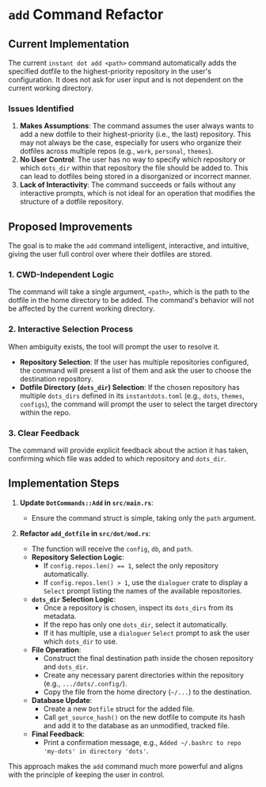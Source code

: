 # `add` Command Refactor

## Current Implementation

The current `instant dot add <path>` command automatically adds the specified dotfile to the highest-priority repository in the user's configuration. It does not ask for user input and is not dependent on the current working directory.

### Issues Identified

1.  **Makes Assumptions**: The command assumes the user always wants to add a new dotfile to their highest-priority (i.e., the last) repository. This may not always be the case, especially for users who organize their dotfiles across multiple repos (e.g., `work`, `personal`, `themes`).
2.  **No User Control**: The user has no way to specify which repository or which `dots_dir` within that repository the file should be added to. This can lead to dotfiles being stored in a disorganized or incorrect manner.
3.  **Lack of Interactivity**: The command succeeds or fails without any interactive prompts, which is not ideal for an operation that modifies the structure of a dotfile repository.

## Proposed Improvements

The goal is to make the `add` command intelligent, interactive, and intuitive, giving the user full control over where their dotfiles are stored.

### 1. CWD-Independent Logic

The command will take a single argument, `<path>`, which is the path to the dotfile in the home directory to be added. The command's behavior will not be affected by the current working directory.

### 2. Interactive Selection Process

When ambiguity exists, the tool will prompt the user to resolve it.

-   **Repository Selection**: If the user has multiple repositories configured, the command will present a list of them and ask the user to choose the destination repository.
-   **Dotfile Directory (`dots_dir`) Selection**: If the chosen repository has multiple `dots_dirs` defined in its `instantdots.toml` (e.g., `dots`, `themes`, `configs`), the command will prompt the user to select the target directory within the repo.

### 3. Clear Feedback

The command will provide explicit feedback about the action it has taken, confirming which file was added to which repository and `dots_dir`.

## Implementation Steps

1.  **Update `DotCommands::Add` in `src/main.rs`**:
    -   Ensure the command struct is simple, taking only the `path` argument.

2.  **Refactor `add_dotfile` in `src/dot/mod.rs`**:
    -   The function will receive the `config`, `db`, and `path`.
    -   **Repository Selection Logic**:
        -   If `config.repos.len() == 1`, select the only repository automatically.
        -   If `config.repos.len() > 1`, use the `dialoguer` crate to display a `Select` prompt listing the names of the available repositories.
    -   **`dots_dir` Selection Logic**:
        -   Once a repository is chosen, inspect its `dots_dirs` from its metadata.
        -   If the repo has only one `dots_dir`, select it automatically.
        -   If it has multiple, use a `dialoguer` `Select` prompt to ask the user which `dots_dir` to use.
    -   **File Operation**:
        -   Construct the final destination path inside the chosen repository and `dots_dir`.
        -   Create any necessary parent directories within the repository (e.g., `.../dots/.config/`).
        -   Copy the file from the home directory (`~/...`) to the destination.
    -   **Database Update**:
        -   Create a new `Dotfile` struct for the added file.
        -   Call `get_source_hash()` on the new dotfile to compute its hash and add it to the database as an unmodified, tracked file.
    -   **Final Feedback**:
        -   Print a confirmation message, e.g., `Added ~/.bashrc to repo 'my-dots' in directory 'dots'`. 

This approach makes the `add` command much more powerful and aligns with the principle of keeping the user in control.
